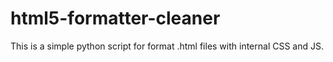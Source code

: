 # html5-formatter-cleaner
This is a simple python script for format .html files with internal CSS and JS.
